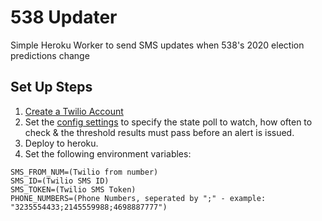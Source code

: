 # 538 Updater

Simple Heroku Worker to send SMS updates when 538's 2020 election predictions change

## Set Up Steps

1. [Create a Twilio Account](https://www.twilio.com/try-twilio)
2. Set the [config settings](./config.json) to specify the state poll to watch, how often to check & the threshold results must pass before an alert is issued.
3. Deploy to heroku.
4. Set the following environment variables:

```
SMS_FROM_NUM=(Twilio from number)
SMS_ID=(Twilio SMS ID)
SMS_TOKEN=(Twilio SMS Token)
PHONE_NUMBERS=(Phone Numbers, seperated by ";" - example: "3235554433;2145559988;4698887777")
```
